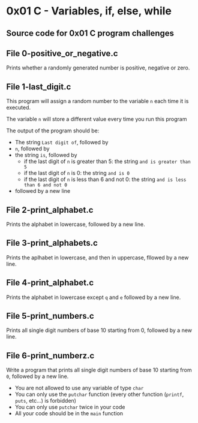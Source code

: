 # 0x01 C - Variables, if, else, while

## Source code for 0x01 C program challenges

## File 0-positive_or_negative.c
Prints whether a randomly generated number is
positive, negative or zero.

## File 1-last_digit.c
This program will assign a random number to the variable `n` each time it is executed.

The variable `n` will store a different value every time you run this program

The output of the program should be:
- The string `Last digit of`, followed by
- `n`, followed by
- the string `is`, followed by
	- if the last digit of `n` is greater than 5: the string `and is greater than 5`
	- if the last digit of `n` is 0: the string `and is 0`
	- if the last digit of `n` is less than 6 and not 0: the string `and is less than 6 and not 0`
- followed by a new line

## File 2-print_alphabet.c
Prints the alphabet in lowercase, followed by a new line.

## File 3-print_alphabets.c
Prints the aplhabet in lowercase, and then in uppercase, fllowed by a new line.

## File 4-print_alphabet.c
Prints the alphabet in lowercase except `q` and `e` followed by a new line.

## File 5-print_numbers.c
Prints all single digit numbers of base 10 starting from 0, followed by a new line.

## File 6-print_numberz.c
Write a program that prints all single digit numbers of base 10 starting from `0`, followed by a new line.

- You are not allowed to use any variable of type `char`
- You can only use the `putchar` function (every other function (`printf`, `puts`, etc…) is forbidden)
- You can only use `putchar` twice in your code
- All your code should be in the `main` function


